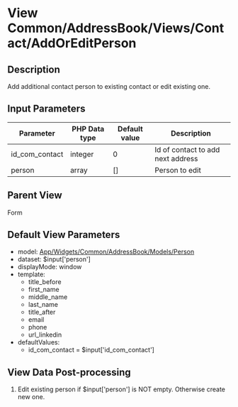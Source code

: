 # View Common/AddressBook/Views/Contact/AddOrEditPerson

## Description

Add additional contact person to existing contact or edit existing one.

## Input Parameters

| Parameter      | PHP Data type | Default value | Description                       |
| -------------- | ------------- | ------------- | --------------------------------- |
| id_com_contact | integer       | 0             | Id of contact to add next address |
| person         | array         | []            | Person to edit                    |

## Parent View

Form

## Default View Parameters

* model: [App/Widgets/Common/AddressBook/Models/Person](../../Models/Person.md)
* dataset: $input['person']
* displayMode: window
* template:
  * title_before
  * first_name
  * middle_name
  * last_name
  * title_after
  * email
  * phone
  * url_linkedin
* defaultValues:
  * id_com_contact = $input['id_com_contact']

## View Data Post-processing

1. Edit existing person if $input['person'] is NOT empty. Otherwise create new one.